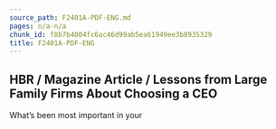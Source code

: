 ```yaml
---
source_path: F2401A-PDF-ENG.md
pages: n/a-n/a
chunk_id: f8b7b4004fc6ac46d99ab5ea61949ee3b8935329
title: F2401A-PDF-ENG
---
```

## HBR / Magazine Article / Lessons from Large Family Firms About Choosing a CEO

What’s been most important in your
